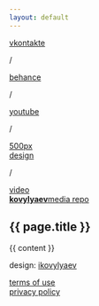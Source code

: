 ```yaml
---
layout: default
---
```

<div class="container-fluid">
	<div class="row">
		<div class="col-md-6 col-12">
			<nav class="nav">
				<a class="nav-link" aria-current="page" style='padding-left: 0px;' href="https://vk.com/ikovylyaev">vkontakte</a>
				<p class="nav-link disabled" tabindex="-1" aria-disabled="true">/</p>
				<a class="nav-link" aria-current="page" href="https://behance.com/ikovylyaev">behance</a>
				<p class="nav-link disabled" tabindex="-1" aria-disabled="true">/</p>
				<a class="nav-link" aria-current="page" href="https://www.youtube.com/channel/UCf9GOVc0qKKPB-Ee3LfH_uw">youtube</a>
				<p class="nav-link disabled" tabindex="-1" aria-disabled="true">/</p>
				<a class="nav-link" aria-current="page" href="https://500px.com/azimytfoto">500px</a>
			</nav>
		</div>
		<div class="col-md-6 col-12">
			<nav class="nav" id="right-nav">
        <a class="nav-link" aria-current="page" href="https://ikovylyaev.com/" style='padding-left: 0px;'>design</a>
				<p class="nav-link disabled" tabindex="-1" aria-disabled="true">/</p>
				<a class="nav-link active" aria-current="page" href="http://video.ikovylyaev.com/">video</a>
			</nav>
		</div>
	</div>
		<nav class="navbar navbar-dark navbar-expand row">
			<div class="container-fluid">
				<a class="navbar-brand" href="http://video.ikovylyaev.com"><b>kovylyaev</b>media repo</a>
				<ul class="navbar-nav d-flex">
				</ul>
			</div>
		</nav>
  <div class="row my-5">
    <div class='col-md-2 col-12'><h2 class='sticky-top'>{{ page.title }}</h2></div>
    <div class='col-md-10 col-12'>
	  {{ content }}
    </div>
  </div>
	<div class="terms-block">
		<p>design: <a href="http://ikovylyaev.com">ikovylyaev</a></p>
		<a href="{{site.url}}/terms">terms of use</a><br><a href="{{site.url}}/privacy">privacy policy</a>
	</div>
</div>
